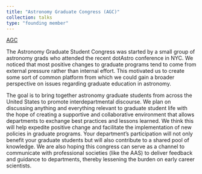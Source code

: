 ```yaml
---
title: "Astronomy Graduate Congress (AGC)"
collection: talks
type: "founding member"
---
```


[AGC](https://astro-grad-congress.github.io/about/)

The Astronomy Graduate Student Congress was started by a small group of astronomy grads who attended the recent dotAstro conference in NYC. We noticed that most positive changes to graduate programs tend to come from external pressure rather than internal effort. This motivated us to create some sort of common platform from which we could gain a broader perspective on issues regarding graduate education in astronomy.

The goal is to bring together astronomy graduate students from across the United States to promote interdepartmental discourse. We plan on discussing anything and everything relevant to graduate student life with the hope of creating a supportive and collaborative environment that allows departments to exchange best practices and lessons learned. We think this will help expedite positive change and facilitate the implementation of new policies in graduate programs. Your department’s participation will not only benefit your graduate students but will also contribute to a shared pool of knowledge. We are also hoping this congress can serve as a channel to communicate with professional societies (like the AAS) to deliver feedback and guidance to departments, thereby lessening the burden on early career scientists.